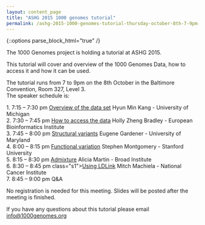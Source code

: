 ```yaml
---
layout: content_page
title: "ASHG 2015 1000 genomes tutorial"
permalink: /ashg-2015-1000-genomes-tutorial-thursday-october-8th-7-9pm-baltimore-convention-center-room-327-leve/
---
```


{::options parse_block_html="true" /}
<div class="enclosed">

The 1000 Genomes project is holding a tutorial at ASHG 2015.  

This tutorial will cover and overview of the 1000 Genomes Data, how to access it and how it can be used.  

The tutorial runs from 7 to 9pm on the 8th October in the Baltimore Convention, Room 327, Level 3.  
The speaker schedule is:

1\. 7:15 – 7:30 pm [Overview of the data set](http://ftp.1000genomes.ebi.ac.uk/vol1/ftp/data_collections/1000_genomes_project/working/20151008_ASHG15_tutorial/20151008_ASHG15_overview.pdf) Hyun Min Kang - University of Michigan  
2\. 7:30 – 7:45 pm [How to access the data](http://ftp.1000genomes.ebi.ac.uk/vol1/ftp/data_collections/1000_genomes_project/working/20151008_ASHG15_tutorial/20151008_ASHG15_data_access.pdf) Holly Zheng Bradley - European Bioinformatics Institute  
3\. 7:45 – 8:00 pm [Structural variants](http://ftp.1000genomes.ebi.ac.uk/vol1/ftp/data_collections/1000_genomes_project/working/20151008_ASHG15_tutorial/20151008_ASHG15_sv.pdf) Eugene Gardener - University of Maryland  
4\. 8:00 – 8:15 pm [Functional variation](http://ftp.1000genomes.ebi.ac.uk/vol1/ftp/data_collections/1000_genomes_project/working/20151008_ASHG15_tutorial/20151008_ASHG15_functional_variation.pdf) Stephen Montgomery - Stanford University  
5\. 8:15 – 8:30 pm [Admixture](http://ftp.1000genomes.ebi.ac.uk/vol1/ftp/data_collections/1000_genomes_project/working/20151008_ASHG15_tutorial/20151008_ASHG15_admixture.pdf) Alicia Martin - Broad Institute  
6\. 8:30 – 8:45 pm class="s1">[Using LDLink](http://ftp.1000genomes.ebi.ac.uk/vol1/ftp/data_collections/1000_genomes_project/working/20151008_ASHG15_tutorial/20151008_ASHG15_LDlink.pdf) Mitch Machiela - National Cancer Institute  
7\. 8:45 – 9:00 pm Q&A

No registration is needed for this meeting. Slides will be posted after the meeting is finished.

If you have any questions about this tutorial please email [info@1000genomes.org](mailto:info@1000genomes.org)


</div>
